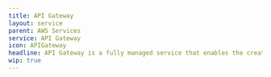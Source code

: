 ```yaml
---
title: API Gateway
layout: service
parent: AWS Services
service: API Gateway
icon: APIGateway
headline: API Gateway is a fully managed service that enables the creation, deployment, and management of APIs.
wip: true
---
```

